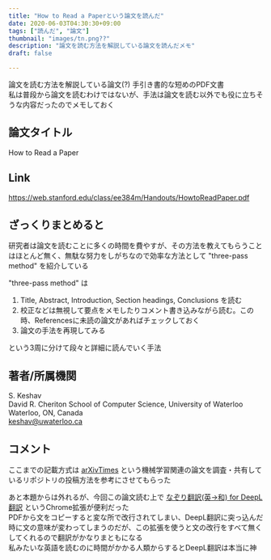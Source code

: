 ```yaml
---
title: "How to Read a Paperという論文を読んだ"
date: 2020-06-03T04:30:30+09:00
tags: ["読んだ", "論文"]
thumbnail: "images/tn.png??"
description: "論文を読む方法を解説している論文を読んだメモ"
draft: false

---
```


論文を読む方法を解説している論文(?) 手引き書的な短めのPDF文書  
私は普段から論文を読むわけではないが、手法は論文を読む以外でも役に立ちそうな内容だったのでメモしておく  

## 論文タイトル

How to Read a Paper

## Link

https://web.stanford.edu/class/ee384m/Handouts/HowtoReadPaper.pdf

## ざっくりまとめると

研究者は論文を読むことに多くの時間を費やすが、その方法を教えてもらうことはほとんど無く、無駄な努力をしがちなので効率な方法として "three-pass method" を紹介している

"three-pass method" は

1. Title, Abstract, Introduction, Section headings, Conclusions を読む
2. 校正などは無視して要点をメモしたりコメント書き込みながら読む。この時、Referencesに未読の論文があればチェックしておく
3. 論文の手法を再現してみる

という3周に分けて段々と詳細に読んでいく手法

## 著者/所属機関

S. Keshav  
David R. Cheriton School of Computer Science, University of Waterloo
Waterloo, ON, Canada  
keshav@uwaterloo.ca

## コメント

ここまでの記載方式は [arXivTimes](https://github.com/arXivTimes/arXivTimes) という機械学習関連の論文を調査・共有しているリポジトリの投稿方法を参考にさせてもらった  

あと本題からは外れるが、今回この論文読む上で [なぞり翻訳(英→和) for DeepL翻訳](https://chrome.google.com/webstore/detail/%E3%81%AA%E3%81%9E%E3%82%8A%E7%BF%BB%E8%A8%B3%E8%8B%B1%E2%86%92%E5%92%8C-for-deepl%E7%BF%BB%E8%A8%B3/begokompmfdepmbdbemfahbeapcabeaa) というChrome拡張が便利だった  
PDFから文をコピーすると変な所で改行されてしまい、DeepL翻訳に突っ込んだ時に文の意味が変わってしまうのだが、この拡張を使うと文の改行をすべて無くしてくれるので翻訳がかなりまともになる  
私みたいな英語を読むのに時間がかかる人類からするとDeepL翻訳は本当に神


